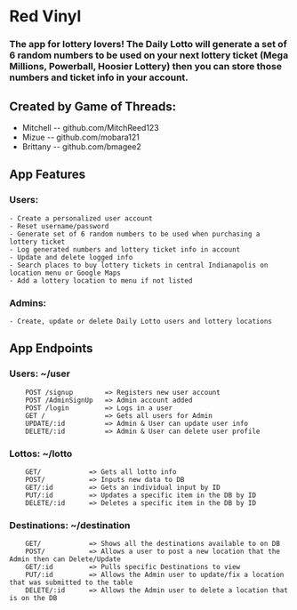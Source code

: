 # Red Vinyl

### The app for lottery lovers! The Daily Lotto will generate a set of 6 random numbers to be used on your next lottery ticket (Mega Millions, Powerball, Hoosier Lottery) then you can store those numbers and ticket info in your account.

## Created by Game of Threads:

- Mitchell -- github.com/MitchReed123
- Mizue -- github.com/mobara121
- Brittany -- github.com/bmagee2

## App Features

### Users:

    - Create a personalized user account
    - Reset username/password
    - Generate set of 6 random numbers to be used when purchasing a lottery ticket
    - Log generated numbers and lottery ticket info in account
    - Update and delete logged info
    - Search places to buy lottery tickets in central Indianapolis on location menu or Google Maps
    - Add a lottery location to menu if not listed

### Admins:

    - Create, update or delete Daily Lotto users and lottery locations

## App Endpoints

### Users: ~/user

        POST /signup        => Registers new user account
        POST /AdminSignUp   => Admin account added
        POST /login         => Logs in a user
        GET /               => Gets all users for Admin
        UPDATE/:id          => Admin & User can update user info
        DELETE/:id          => Admin & User can delete user profile

### Lottos: ~/lotto

        GET/            => Gets all lotto info
        POST/           => Inputs new data to DB
        GET/:id         => Gets an individual input by ID
        PUT/:id         => Updates a specific item in the DB by ID
        DELETE/:id      => Deletes a specific item in the DB by ID

### Destinations: ~/destination

        GET/            => Shows all the destinations available to on DB
        POST/           => Allows a user to post a new location that the Admin then can Delete/Update
        GET/:id         => Pulls specific Destinations to view
        PUT/:id         => Allows the Admin user to update/fix a location that was submitted to the table
        DELETE/:id      => Allows the Admin user to delete a location that is on the DB
